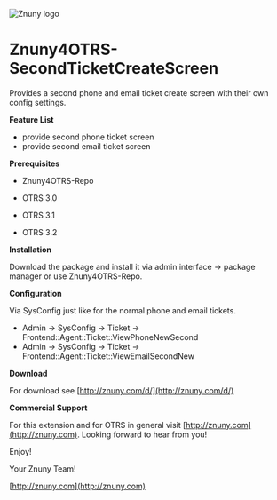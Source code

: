 ![Znuny logo](http://znuny.com/assets/logo_small.png) 

Znuny4OTRS-SecondTicketCreateScreen
===================================
Provides a second phone and email ticket create screen with their own config settings.


**Feature List**

* provide second phone ticket screen 
* provide second email ticket screen 


**Prerequisites**

- Znuny4OTRS-Repo

- OTRS 3.0

- OTRS 3.1

- OTRS 3.2

**Installation**

Download the package and install it via admin interface -> package manager or use Znuny4OTRS-Repo.


**Configuration**

Via SysConfig just like for the normal phone and email tickets.

* Admin -> SysConfig -> Ticket -> Frontend::Agent::Ticket::ViewPhoneNewSecond
* Admin -> SysConfig -> Ticket -> Frontend::Agent::Ticket::ViewEmailSecondNew 

**Download**

For download see [http://znuny.com/d/](http://znuny.com/d/)

**Commercial Support**

For this extension and for OTRS in general visit [http://znuny.com](http://znuny.com). Looking forward to hear from you!

Enjoy!

 Your Znuny Team!

 [http://znuny.com](http://znuny.com)

